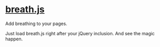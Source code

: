 [breath.js](http://bullg.it/breath.js/)
=========

Add breathing to your pages.

Just load breath.js right after your jQuery inclusion.
And see the magic happen.
